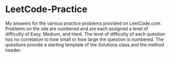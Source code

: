 # LeetCode-Practice
My answers for the various practice problems provided on LeetCode.com. Problems on the site are numbered and are each assigned a level of difficulty of Easy, Medium, and Hard. The level of difficulty of each question has no correlation to how small or how large the question is numbered. The questions provide a starting template of the Solutions class and the method header. 
